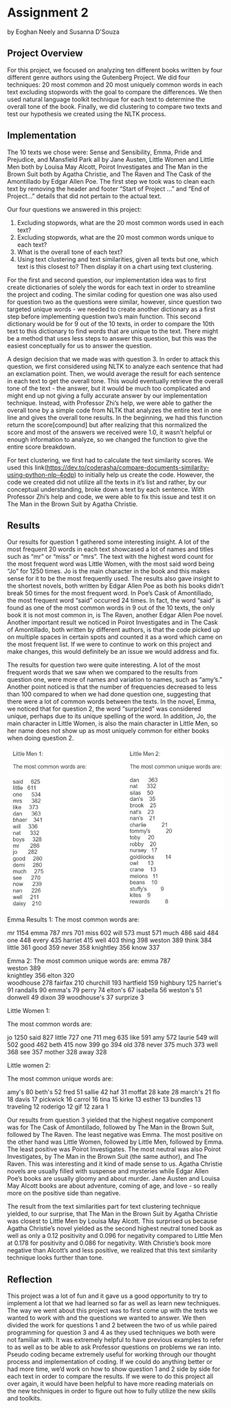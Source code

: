# Assignment 2
by Eoghan Neely and Susanna D'Souza

## Project Overview
For this project, we focused on analyzing ten different books written by four different genre authors using the Gutenberg Project. We did four techniques: 20 most common and 20 most uniquely common words in each text excluding stopwords with the goal to compare the differences. We then used natural language toolkit technique for each text to determine the overall tone of the book. Finally, we did clustering to compare two texts and test our hypothesis we created using the NLTK process.

## Implementation

The 10 texts we chose were: Sense and Sensibility, Emma, Pride and Prejudice, and Mansfield Park all by Jane Austen, Little Women and Little Men both by Louisa May Alcott, Poirot Investigates and The Man in the Brown Suit both by Agatha Christie, and The Raven and The Cask of the Amontillado by Edgar Allen Poe. The first step we took was to clean each text by removing the header and footer “Start of Project …” and “End of Project…” details that did not pertain to the actual text.

Our four questions we answered in this project:

1. Excluding stopwords, what are the 20 most common words used in each text?
2. Excluding stopwords, what are the 20 most common words unique to each text?
3. What is the overall tone of each text?
4. Using text clustering and text similarities, given all texts but one, which text is this closest to? Then display it on a chart using text clustering.

For the first and second question, our implementation idea was to first create dictionaries of solely the words for each text in order to streamline the project and coding. The similar coding for question one was also used for question two as the questions were similar, however, since question two targeted unique words - we needed to create another dictionary as a first step before implementing question two’s main function. This second dictionary would be for 9 out of the 10 texts, in order to compare the 10th text to this dictionary to find words that are unique to the text. There might be a method that uses less steps to answer this question, but this was the easiest conceptually for us to answer the question.

A design decision that we made was with question 3. In order to attack this question, we first considered using NLTK to analyze each sentence that had an exclamation point. Then, we would average the result for each sentence in each text to get the overall tone. This would eventually retrieve the overall tone of the text - the answer, but it would be much too complicated and might end up not giving a fully accurate answer by our implementation technique. Instead, with Professor Zhi’s help, we were able to gather the overall tone by a simple code from NLTK that analyzes the entire text in one line and gives the overall tone results. In the beginning, we had this function return the score[compound] but after realizing that this normalized the score and most of the answers we received were 1.0, it wasn’t helpful or enough information to analyze, so we changed the function to give the entire score breakdown.

For text clustering, we first had to calculate the text similarity scores. We used this link(https://dev.to/coderasha/compare-documents-similarity-using-python-nlp-4odp) to initially help us create the code. However, the code we created did not utilize all the texts in it’s list and rather, by our conceptual understanding, broke down a text by each sentence. With Professor Zhi’s help and code, we were able to fix this issue and test it on The Man in the Brown Suit by Agatha Christie.

## Results
Our results for question 1 gathered some interesting insight. A lot of the most frequent 20 words in each text showcased a lot of names and titles such as “mr” or “miss” or “mrs”. The text with the highest word count for the most frequent word was Little Women, with the most said word being “Jo” for 1250 times. Jo is the main character in the book and this makes sense for it to be the most frequently used. The results also gave insight to the shortest novels, both written by Edgar Allen Poe as both his books didn’t break 50 times for the most frequent word. In Poe’s Cask of Amontillado, the most frequent word “said” occurred 24 times. In fact, the word “said” is found as one of the most common words in 9 out of the 10 texts, the only book it is not most common in, is The Raven, another Edgar Allen Poe novel. Another important result we noticed in Poirot Investigates and in The Cask of Amontillado, both written by different authors, is that the code picked up on multiple spaces in certain spots and counted it as a word which came on the most frequent list. If we were to continue to work on this project and make changes, this would definitely be an issue we would address and fix.

The results for question two were quite interesting. A lot of the most frequent words that we saw when we compared to the results from question one, were more of names and variation to names, such as “amy’s.” Another point noticed is that the number of frequencies decreased to less than 100 compared to when we had done question one, suggesting that there were a lot of common words between the texts. In the novel, Emma, we noticed that for question 2, the word “surprized” was considered unique, perhaps due to its unique spelling of the word. In addition, Jo, the main character in Little Women, is also the main character in Little Men, so her name does not show up as most uniquely common for either books when doing question 2.


![Little Men Results](Little_men.jpg)

Emma Results 1:
The most common words are:
 
mr       1154
emma     787 
mrs      701 
miss     602 
will     573 
must     571 
much     486
said     484
one      448
every    435
harriet          415
well     403
thing    398
weston   389
think    384
little   361
good     359
never    358
knightley        356
know     337
 
 
Emma 2:
The most common unique words are:
emma     787        
weston   389        
knightley        356
elton    320        
woodhouse        278
fairfax          210
churchill        193
hartfield        159
highbury         125
harriet's        91
randalls         90
emma's   79
perry    74
elton's          67
isabella         56
weston's         51
donwell          49
dixon    39
woodhouse's      37
surprize         3


Little Women 1:
 
The most common words are:
 
jo       1250
said     827
little   727
one      711
meg      635
like     591
amy      572
laurie   549
will     502
good     462
beth     415
now      399
go       394
old      378
never    375
much     373
well     368
see      357
mother   328
away     328
 
Little women 2:
 
The most common unique words are:
 
amy's    80
beth's   52
fred     51
sallie   42
haf      31
moffat   28
kate     28
march's          21
flo      18
davis    17
pickwick         16
carrol   16
tina     15
kirke    13
esther   13
bundles          13
traveling        12
roderigo         12
gif      12
zara     1

 
Our results from question 3 yielded that the highest negative component was for The Cask of Amontillado, followed by The Man in the Brown Suit, followed by The Raven. The least negative was Emma. The most positive on the other hand was Little Women, followed by Little Men, followed by Emma. The least positive was Poirot Investigates. The most neutral was also Poirot Investigates, by The Man in the Brown Suit  (the same author), and The Raven. This was interesting and it kind of made sense to us. Agatha Christie novels are usually filled with suspense and mysteries while Edgar Allen Poe’s books are usually gloomy and about murder. Jane Austen and Louisa May Alcott books are about adventure, coming of age, and love - so really more on the positive side than negative.

The result from the text similarities part for text clustering technique yielded, to our surprise, that The Man in the Brown Suit by Agatha Christie was closest to Little Men by Louisa May Alcott. This surprised us because Agatha Christie’s novel yielded as the second highest neutral toned book as well as only a 0.12 positivity and 0.096 for negativity compared to Little Men at 0.178 for positivity and 0.086 for negativity. With Christie’s book more negative than Alcott’s and less positive, we realized that this text similarity technique looks further than tone.

## Reflection
This project was a lot of fun and it gave us a good opportunity to try to implement a lot that we had learned so far as well as learn new techniques. The way we went about this project was to first come up with the texts we wanted to work with and the questions we wanted to answer. We then divided the work for questions 1 and 2 between the two of us while paired programming for question 3 and 4 as they used techniques we both were not familiar with. It was extremely helpful to have previous examples to refer to as well as to be able to ask Professor questions on problems we ran into. Pseudo coding became extremely useful for working through our thought process and implementation of coding. If we could do anything better or had more time, we’d work on how to show question 1 and 2 side by side for each text in order to compare the results. If we were to do this project all over again, it would have been helpful to have more reading materials on the new techniques in order to figure out how to fully utilize the new skills and toolkits.